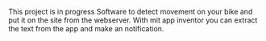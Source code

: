 This project is in progress
Software to detect movement on your bike and put it on the site from the webserver.
With mit app inventor you can extract the text from the app and make an notification.

